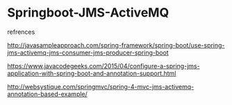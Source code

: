 # Springboot-JMS-ActiveMQ



refrences

http://javasampleapproach.com/spring-framework/spring-boot/use-spring-jms-activemq-jms-consumer-jms-producer-spring-boot

https://www.javacodegeeks.com/2015/04/configure-a-spring-jms-application-with-spring-boot-and-annotation-support.html

http://websystique.com/springmvc/spring-4-mvc-jms-activemq-annotation-based-example/
